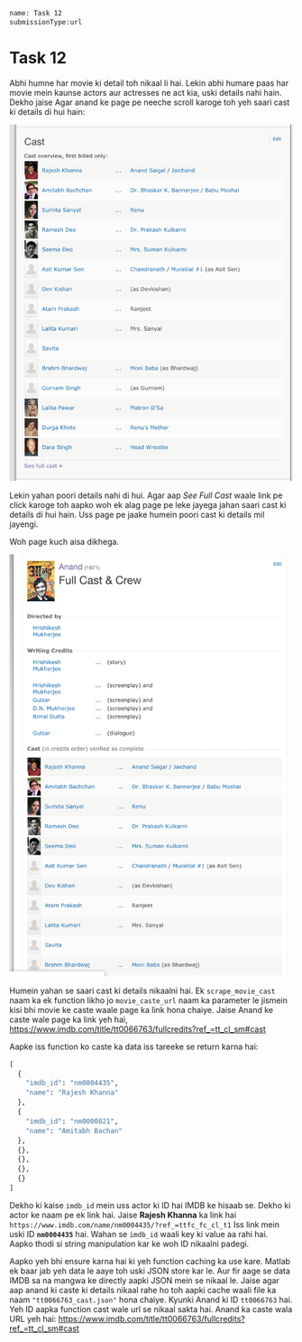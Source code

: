 ```ngMeta
name: Task 12
submissionType:url
```

# Task 12

Abhi humne har movie ki detail toh nikaal li hai. Lekin abhi humare paas har movie mein kaunse actors aur actresses ne act kia, uski details nahi hain. Dekho jaise Agar anand ke page pe neeche scroll karoge toh yeh saari cast ki details di hui hain:

![Anand Cast](images/anand_cast.png)

Lekin yahan poori details nahi di hui. Agar aap *See Full Cast* waale link pe click karoge toh aapko woh ek alag page pe leke jayega jahan saari cast ki details di hui hain. Uss page pe jaake humein poori cast ki details mil jayengi.

Woh page kuch aisa dikhega.

![Anand Cast Page](images/anand_cast_page.png)

Humein yahan se saari cast ki details nikaalni hai. Ek `scrape_movie_cast` naam ka ek function likho jo `movie_caste_url` naam ka parameter le jismein kisi bhi movie ke caste waale page ka link hona chaiye. Jaise Anand ke caste wale page ka link yeh hai, https://www.imdb.com/title/tt0066763/fullcredits?ref_=tt_cl_sm#cast

Aapke iss function ko caste ka data iss tareeke se return karna hai:

```python
[
  {
    "imdb_id": "nm0004435",
    "name": "Rajesh Khanna"
  },
  {
    "imdb_id": "nm0000821",
    "name": "Amitabh Bachan"
  },
  {},
  {},
  {},
  {}
]
```

Dekho ki kaise `imdb_id` mein uss actor ki ID hai IMDB ke hisaab se. Dekho ki actor ke naam pe ek link hai. Jaise **Rajesh Khanna** ka link hai `https://www.imdb.com/name/nm0004435/?ref_=ttfc_fc_cl_t1` Iss link mein uski ID **`nm0004435`** hai. Wahan se `imdb_id` waali key ki value aa rahi hai. Aapko thodi si string manipulation kar ke woh ID nikaalni padegi.

Aapko yeh bhi ensure karna hai ki yeh function caching ka use kare. Matlab ek baar jab yeh data le aaye toh uski JSON store kar le. Aur fir aage se data IMDB sa na mangwa ke directly aapki JSON mein se nikaal le. Jaise agar aap anand ki caste ki details nikaal rahe ho toh aapki cache waali file ka naam `"tt0066763_cast.json"` hona chaiye. Kyunki Anand ki ID `tt0066763` hai. Yeh ID aapka function cast wale url se nikaal sakta hai. Anand ka caste wala URL yeh hai: https://www.imdb.com/title/tt0066763/fullcredits?ref_=tt_cl_sm#cast
